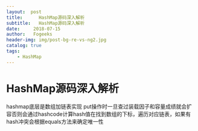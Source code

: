 ```yaml
---
layout:  post
title:		HashMap源码深入解析
subtitle:	HashMap源码深入解析
date:     2018-07-15
author:   Fogeeks
header-img: img/post-bg-re-vs-ng2.jpg
catalog: true
tags:
    - HashMap
---
```

 
# HashMap源码深入解析
 hashmap底层是数组加链表实现
 put操作时一旦查过装载因子和容量成绩就会扩容否则会通过hashcode计算hash值在找到数组的下标，遍历对应链表，如果有hash冲突会根据equals方法来确定唯一性
 
 
 
